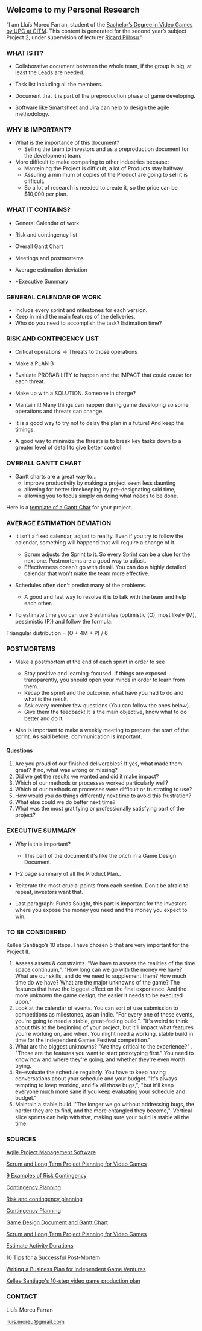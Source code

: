 ## Welcome to my Personal Research

“I am Lluís Moreu Farran, student of the [Bachelor’s Degree in
Video Games by UPC at CITM](https://www.citm.upc.edu/ing/estudis/graus-videojocs/). This content is generated for the second year’s
subject Project 2, under supervision of lecturer [Ricard Pillosu](https://es.linkedin.com/in/ricardpillosu).”

### WHAT IS IT?

- Collaborative document between the whole team, if the group is big, at least the Leads are needed.
- Task list including all the members.
- Document that it is part of the preproduction phase of game developing.

- Software like Smartsheet and Jira can help to design the agile methodology.

### WHY IS IMPORTANT?

- What is the importance of this document?
  - Selling the team to investors and as a preproduction document for the development team.
- More difficult to make comparing to other industries because:
  - Manteining the Project is difficult, a lot of Products stay halfway.
  - Assuring a minimum of copies of the Product are going to sell it is difficult.
  - So a lot of research is needed to create it, so the price can be $10,000 per plan.

### WHAT IT CONTAINS?

- General Calendar of work
- Risk and contingency list
- Overall Gantt Chart
- Meetings and postmortems 
- Average estimation deviation

- +Executive Summary

### GENERAL CALENDAR OF WORK

- Include every sprint and milestones for each version.
- Keep in mind the main features of the deliveries.
- Who do you need to accomplish the task? Estimation time?

### RISK AND CONTINGENCY LIST

- Critical operations -> Threats to those operations
- Make a PLAN B
- Evaluate PROBABILITY to happen and the IMPACT that could cause for each threat.
- Make up with a SOLUTION. Someone in charge?
- Mantain it! Many things can happen during game developing so some operations and threats can change.

- It is a good way to try not to delay the plan in a future! And keep the timings.

- A good way to minimize the threats is to break key tasks down to a greater level of detail to give better control.

### OVERALL GANTT CHART

- Gantt charts are a great way to…
  - improve productivity by making a project seem less daunting 
  - allowing for better timekeeping by pre-designating said time, 
  - allowing you to focus simply on doing what needs to be done.
  
Here is a [template of a Gantt Char](https://creately.com/diagram/example/i2wxn2pc1/Game%20Development%20Project) for your project.
  
### AVERAGE ESTIMATION DEVIATION

- It isn’t a fixed calendar, adjust to reality. Even if you try to follow the calendar, something will happend that will require a change of it.
  - Scrum adjusts the Sprint to it. So every Sprint can be a clue for the next one. Postmortems are a good way to adjust. 
  - Effectiveness doesn’t go with detail. You can do a highly detailed calendar that won't make the team more effective.
- Schedules often don't predict many of the problems. 
  - A good and fast way to resolve it is to talk with the team and help each other.

- To estimate time you can use 3 estimates (optimistic (O), most likely (M), pessimistic (P)) and follow the formula:

Triangular distribution = (O + 4M + P) / 6

### POSTMORTEMS

- Make a postmortem at the end of each sprint in order to see 
  - Stay positive and learning-focused. If things are exposed transparently, you should open your minds in order to learn from them.
  - Recap the sprint and the outcome, what have you had to do and what is the result.
  - Ask every member few questions (You can follow the ones below).
  - Give them the feedback! It is the main objective, know what to do better and do it.
  
- Also is important to make a weekly meeting to prepare the start of the sprint. As said before, communication is important.
  
#### Questions

1. Are you proud of our finished deliverables? If yes, what made them great? If no, what was wrong or missing?
2. Did we get the results we wanted and did it make impact?
3. Which of our methods or processes worked particularly well?
4. Which of our methods or processes were difficult or frustrating to use?
5. How would you do things differently next time to avoid this frustration?
6. What else could we do better next time?
7. What was the most gratifying or professionally satisfying part of the project?

### EXECUTIVE SUMMARY

- Why is this important?
  - This part of the document it's like the pitch in a Game Design Document.
- 1-2 page summary of all the Product Plan..
- Reiterate the most crucial points from each section. Don't be afraid to repeat, investors want that.

- Last paragraph: Funds Sought, this part is important for the investors where you expose the money you need and the money you expect to win.

### TO BE CONSIDERED

Kellee Santiago’s 10 steps.
I have chosen 5 that are very important for the Project II.

1. Assess assets & constraints. "We have to assess the realities of the time space continuum,". "How long can we go with the money we have? What are our skills, and do we need to supplement them? How much time do we have? What are the major unknowns of the game? The features that have the biggest effect on the final experience. And the more unknown the game design, the easier it needs to be executed upon."
2. Look at the calendar of events. You can sort of use submission to competitions as milestones, as an indie. "For every one of these events, you're going to need a stable, great-feeling build,". "It's weird to think about this at the beginning of your project, but it'll impact what features you're working on, and when. You might need a working, stable build in time for the Independent Games Festival competition."
3. What are the biggest unknowns? "Are they critical to the experience?" . "Those are the features you want to start prototyping first." You need to know how and where they're going, and whether they're even worth trying.
4. Re-evaluate the schedule regularly. You have to keep having conversations about your schedule and your budget. "It's always tempting to keep working, and fix all those bugs,", "but it'll keep everyone much more sane if you keep evaluating your schedule and budget."
5. Maintain a stable build. "The longer we go without addressing bugs, the harder they are to find, and the more entangled they become,". Vertical slice sprints can help with that, making sure your build is stable all the time.

### SOURCES

[Agile Project Management Software](https://www.softwareadvice.com/project-management/agile-comparison/?deployment_id=&market_products_sort_order=&market_products_sortby=great_fit&more=true&price_ranges=1&stars=&segment_id=&platforms=&int_site_code=&size_id)

[Scrum and Long Term Project Planning for Video Games](https://www.gamasutra.com/view/feature/3142/scrum_and_long_term_project_.php?print=1)

[9 Examples of Risk Contingency](https://simplicable.com/new/risk-contingency) 

[Contingency Planning](https://www.mindtools.com/pages/article/newLDR_51.htm) 

[Risk and contingency planning](https://www.open.edu/openlearn/money-management/management/business-studies/preparing-project/content-section-7.3) 

[Contingency Planning](https://expertprogrammanagement.com/2017/09/contingency-planning/)

[Game Design Document and Gantt Chart](http://matthewgeorgethomasssp13.blogspot.com/2013/04/game-design-document-and-gantt-chart.html)

[Scrum and Long Term Project Planning for Video Games](www.gamasutra.com/view/feature/3142/scrum_and_long_term_Project)

[Estimate Activity Durations](https://firebrand.training/uk/learn/pmp/course-material/project-time-management/estimate-activity-durations)

[10 Tips for a Successful Post-Mortem](https://www.portent.com/blog/project-management/10-tips-for-a-successful-post-mortem.htm)

[Writing a Business Plan for Independent Game Ventures](https://www.gamasutra.com/view/feature/131662/writing_a_business_plan_for_.php)

[Kellee Santiago's 10-step video game production plan](https://www.gamasutra.com/view/news/228260/Kellee_Santiagos_10step_video_game_production_plan.php) 

### CONTACT

Lluís Moreu Farran

lluis.moreu@gmail.com
